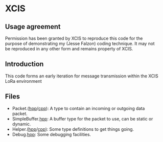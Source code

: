 # XCIS

## Usage agreement

Permission has been granted by XCIS to reproduce this code for the purpose of demonstrating my (Jesse Falzon) coding technique. It may not be reproduced in any other form and remains property of XCIS.

## Introduction

This code forms an early iteration for message transmission within the XCIS LoRa environment

## Files

- Packet.([hpp](Packet.hpp)/[cpp](Packet.cpp)): A type to contain an incoming or outgoing data packet.
- SimpleBuffer.[hpp](SimpleBuffer.hpp): A buffer type for the packet to use, can be static or dynamic.
- Helper.([hpp](Helper.hpp)/[cpp](Helper.cpp)): Some type definitions to get things going.
- Debug.[hpp](Debug.hpp): Some debugging facilities.
